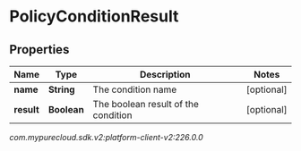 # PolicyConditionResult


## Properties

| Name | Type | Description | Notes |
| ------------ | ------------- | ------------- | ------------- |
| **name** | **String** | The condition name |  [optional] |
| **result** | **Boolean** | The boolean result of the condition |  [optional] |




_com.mypurecloud.sdk.v2:platform-client-v2:226.0.0_
